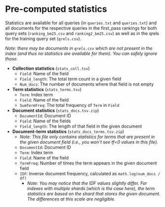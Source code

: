 # Pre-computed statistics

Statistics are available for all queries (in `queries.txt` and `queries.txt`) and all documents for the respective queries in the first_pass rankings for both query sets (`ranking_bm25.csv` and `ranking2_bm25.csv`) as well as in the qrels for the training query set (`qrels.csv`).

*Note: there may be documents in `qrels.csv` which are not present in the index (and thus no statistics are available for them). You can safely ignore those.*

  * **Collection statistics** (`stats_coll.tsv`)
    - `Field`: Name of the field
    - `Field_length`: The total term count in a given field
    - `Num_docs`: The number of documents where that field is not empty
  * **Term statistics** (`stats_terms.tsv`)
    - `Term`: Index term
    - `Field`: Name of the field
    - `SumTermFreq`: The total frequency of `Term` in `Field`
  * **Document statistics** (`stats_docs.tsv.zip`)
    - `DocumentId`: Document ID
    - `Field`: Name of the fields
    -	`Field_length`: The length of that field in the given document
  * **Document-term statistics** (`stats_docs_terms.tsv.zip`)
    - *Note: This file only contains statistics for terms that are present in the given document field (i.e., you won't see tf=0 values in this file).*
    - `DocumentId`: Document ID
    - `Term`: Index term
    - `Field`: Name of the field
    - `TermFreq`: Number of times the term appears in the given document field
    - `IDF`: Inverse document frequency, calculated as `math.log(num_docs / df)`
      - *Note: You may notice that the IDF values slightly differ. For indexes with multiple shards (which is the case here), the term statistics are based on the shard that stores the given document. The differences at this scale are negligible.*
